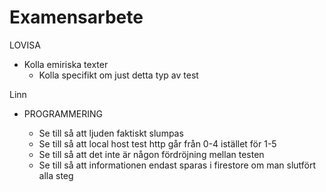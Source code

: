 # Examensarbete
LOVISA
- Kolla emiriska texter
    - Kolla specifikt om just detta typ av test

Linn
- PROGRAMMERING

    - Se till så att ljuden faktiskt slumpas
    - Se till så att local host test http går från 0-4 istället för 1-5
    - Se till så att det inte är någon fördröjning mellan testen
    - Se till så att informationen endast sparas i firestore om man slutfört alla steg

